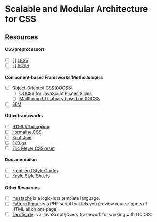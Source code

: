 # Scalable and Modular Architecture for CSS

## Resources

#### CSS preprocessors

- [ ] [ ] [LESS](http://lesscss.org/)
- [ ] [ ] [SCSS](http://sass-lang.com/)

#### Component-based Frameworks/Methodologies

- [ ] [Object-Oriented CSS(OOCSS)](http://oocss.org/)
  - [ ] [OOCSS for JavaScript Pirates Slides](http://speakerrate.com/talks/4642-oocss-for-javascript-pirates)
  - [ ] [MailChimp UI Liabrary based on OOCSS](http://www.flickr.com/photos/aarronwalter/5579386649/)
- [ ] [BEM](http://bem.github.com/bem-method/html/all.en.html)

#### Other frameworks

 - [ ] [HTML5 Boilerplate](http://html5boilerplate.com/)
 - [ ] [normalize.CSS](https://github.com/necolas/normalize.css/)
 - [ ] [Bootstrap](http://twitter.github.com/bootstrap/)
 - [ ] [960.gs](http://960.gs/)
 - [ ] [Eric Meyer CSS reset](http://meyerweb.com/eric/tools/css/reset/)

#### Documentation
 - [ ] [Front-end Style Guides](http://24ways.org/2011/front-end-style-guides)
 - [ ] [Knyle Style Sheets](http://warpspire.com/posts/kss/)

#### Other Resources
 - [ ] [mustache](http://mustache.github.com/)
 is a logic-less template language.
 - [ ] [Pattern Primer](https://github.com/adactio/Pattern-Primer) is a PHP script that lets you preview your snippets
 of HTML all on one page.
 - [ ] [Terrifically](http://www.terrifically.org/) is a JavaScript/jQuery framework for working with
 OOCSS.
